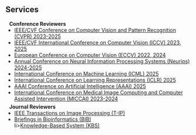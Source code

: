 ## Services

<h4 style="margin:0 10px 0;">Conference Reviewers</h4>

<ul style="margin:0 0 5px;">
  <li><a href="http://cvpr2025.thecvf.com/"><autocolor>IEEE/CVF Conference on Computer Vision and Pattern Recognition (CVPR) 2023-2025</autocolor></a></li>
  <li><a href="http://iccv2023.thecvf.com/"><autocolor>IEEE/CVF International Conference on Computer Vision (ICCV) 2023, 2025</autocolor></a></li>
  <li><a href="https://eccv2024.ecva.net/"><autocolor>European Conference on Computer Vision (ECCV) 2022, 2024</autocolor></a></li>
  <li><a href="https://neurips.cc/Conferences/2025"><autocolor>Annual Conference on Neural Information Processing Systems (Neurips) 2024-2025</autocolor></a></li>
  <li><a href="https://icml.cc/"><autocolor>International Conference on Machine Learning (ICML) 2025</autocolor></a></li>
  <li><a href="https://iclr.cc/"><autocolor>International Conference on Learning Representations (ICLR) 2025</autocolor></a></li>
  <li><a href="https://aaai.org/conference/aaai/aaai-25/"><autocolor>AAAI Conference on Artificial Intelligence (AAAI) 2025</autocolor></a></li>
  <li><a href="https://conferences.miccai.org/2024/en/"><autocolor>International Conference on Medical Image Computing and Computer Assisted Intervention (MICCAI) 2023-2024</autocolor></a></li>
</ul>

<h4 style="margin:0 10px 0;">Journal Reviewers</h4>

<ul style="margin:0 0 20px;">
  <li><a href="https://ieeexplore.ieee.org/xpl/RecentIssue.jsp?punumber=83"><autocolor>IEEE Transactions on Image Processing (T-IP)</autocolor></a></li>
  <li><a href="https://academic.oup.com/bib"><autocolor>Briefings in Bioinformatics (BIB)</autocolor></a></li>
  li><a href="https://www.sciencedirect.com/journal/knowledge-based-systems"><autocolor>Knowledge-Based System (KBS)</autocolor></a></li>
</ul>
